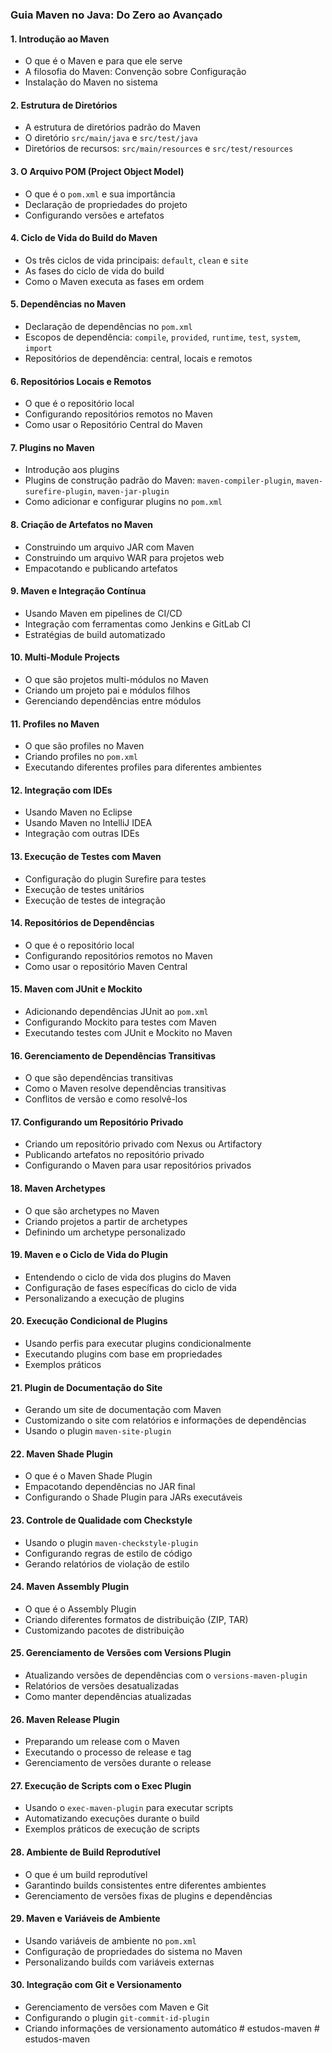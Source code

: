 ### **Guia Maven no Java: Do Zero ao Avançado**

#### **1. Introdução ao Maven**
   - O que é o Maven e para que ele serve
   - A filosofia do Maven: Convenção sobre Configuração
   - Instalação do Maven no sistema

#### **2. Estrutura de Diretórios**
   - A estrutura de diretórios padrão do Maven
   - O diretório `src/main/java` e `src/test/java`
   - Diretórios de recursos: `src/main/resources` e `src/test/resources`

#### **3. O Arquivo POM (Project Object Model)**
   - O que é o `pom.xml` e sua importância
   - Declaração de propriedades do projeto
   - Configurando versões e artefatos

#### **4. Ciclo de Vida do Build do Maven**
   - Os três ciclos de vida principais: `default`, `clean` e `site`
   - As fases do ciclo de vida do build
   - Como o Maven executa as fases em ordem

#### **5. Dependências no Maven**
   - Declaração de dependências no `pom.xml`
   - Escopos de dependência: `compile`, `provided`, `runtime`, `test`, `system`, `import`
   - Repositórios de dependência: central, locais e remotos

#### **6. Repositórios Locais e Remotos**
   - O que é o repositório local
   - Configurando repositórios remotos no Maven
   - Como usar o Repositório Central do Maven

#### **7. Plugins no Maven**
   - Introdução aos plugins
   - Plugins de construção padrão do Maven: `maven-compiler-plugin`, `maven-surefire-plugin`, `maven-jar-plugin`
   - Como adicionar e configurar plugins no `pom.xml`

#### **8. Criação de Artefatos no Maven**
   - Construindo um arquivo JAR com Maven
   - Construindo um arquivo WAR para projetos web
   - Empacotando e publicando artefatos

#### **9. Maven e Integração Contínua**
   - Usando Maven em pipelines de CI/CD
   - Integração com ferramentas como Jenkins e GitLab CI
   - Estratégias de build automatizado

#### **10. Multi-Module Projects**
   - O que são projetos multi-módulos no Maven
   - Criando um projeto pai e módulos filhos
   - Gerenciando dependências entre módulos

#### **11. Profiles no Maven**
   - O que são profiles no Maven
   - Criando profiles no `pom.xml`
   - Executando diferentes profiles para diferentes ambientes

#### **12. Integração com IDEs**
   - Usando Maven no Eclipse
   - Usando Maven no IntelliJ IDEA
   - Integração com outras IDEs

#### **13. Execução de Testes com Maven**
   - Configuração do plugin Surefire para testes
   - Execução de testes unitários
   - Execução de testes de integração

#### **14. Repositórios de Dependências**
   - O que é o repositório local
   - Configurando repositórios remotos no Maven
   - Como usar o repositório Maven Central

#### **15. Maven com JUnit e Mockito**
   - Adicionando dependências JUnit ao `pom.xml`
   - Configurando Mockito para testes com Maven
   - Executando testes com JUnit e Mockito no Maven

#### **16. Gerenciamento de Dependências Transitivas**
   - O que são dependências transitivas
   - Como o Maven resolve dependências transitivas
   - Conflitos de versão e como resolvê-los

#### **17. Configurando um Repositório Privado**
   - Criando um repositório privado com Nexus ou Artifactory
   - Publicando artefatos no repositório privado
   - Configurando o Maven para usar repositórios privados

#### **18. Maven Archetypes**
   - O que são archetypes no Maven
   - Criando projetos a partir de archetypes
   - Definindo um archetype personalizado

#### **19. Maven e o Ciclo de Vida do Plugin**
   - Entendendo o ciclo de vida dos plugins do Maven
   - Configuração de fases específicas do ciclo de vida
   - Personalizando a execução de plugins

#### **20. Execução Condicional de Plugins**
   - Usando perfis para executar plugins condicionalmente
   - Executando plugins com base em propriedades
   - Exemplos práticos

#### **21. Plugin de Documentação do Site**
   - Gerando um site de documentação com Maven
   - Customizando o site com relatórios e informações de dependências
   - Usando o plugin `maven-site-plugin`

#### **22. Maven Shade Plugin**
   - O que é o Maven Shade Plugin
   - Empacotando dependências no JAR final
   - Configurando o Shade Plugin para JARs executáveis

#### **23. Controle de Qualidade com Checkstyle**
   - Usando o plugin `maven-checkstyle-plugin`
   - Configurando regras de estilo de código
   - Gerando relatórios de violação de estilo

#### **24. Maven Assembly Plugin**
   - O que é o Assembly Plugin
   - Criando diferentes formatos de distribuição (ZIP, TAR)
   - Customizando pacotes de distribuição

#### **25. Gerenciamento de Versões com Versions Plugin**
   - Atualizando versões de dependências com o `versions-maven-plugin`
   - Relatórios de versões desatualizadas
   - Como manter dependências atualizadas

#### **26. Maven Release Plugin**
   - Preparando um release com o Maven
   - Executando o processo de release e tag
   - Gerenciamento de versões durante o release

#### **27. Execução de Scripts com o Exec Plugin**
   - Usando o `exec-maven-plugin` para executar scripts
   - Automatizando execuções durante o build
   - Exemplos práticos de execução de scripts

#### **28. Ambiente de Build Reprodutível**
   - O que é um build reprodutível
   - Garantindo builds consistentes entre diferentes ambientes
   - Gerenciamento de versões fixas de plugins e dependências

#### **29. Maven e Variáveis de Ambiente**
   - Usando variáveis de ambiente no `pom.xml`
   - Configuração de propriedades do sistema no Maven
   - Personalizando builds com variáveis externas

#### **30. Integração com Git e Versionamento**
   - Gerenciamento de versões com Maven e Git
   - Configurando o plugin `git-commit-id-plugin`
   - Criando informações de versionamento automático
#   e s t u d o s - m a v e n  
 #   e s t u d o s - m a v e n  
 